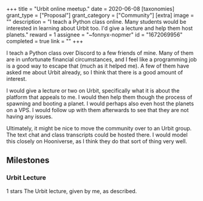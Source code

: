 +++
title = "Urbit online meetup."
date = 2020-06-08
[taxonomies]
grant_type = ["Proposal"]
grant_category = ["Community"]
[extra]
image = ""
description = "I teach a Python class online. Many students would be interested in learning about Urbit too. I'd give a lecture and help them host planets."
reward = 1
assignee = "~fonnyx-nopmer"
id = "1672069956"
completed = true
link = ""
+++

I teach a Python class over Discord to a few friends of mine. Many of them are in unfortunate financial circumstances, and I feel like a programming job is a good way to escape that (much as it helped me). A few of them have asked me about Urbit already, so I think that there is a good amount of interest.

I would give a lecture or two on Urbit, specifically what it is about the platform that appeals to me. I would then help them though the process of spawning and booting a planet. I would perhaps also even host the planets on a VPS. I would follow up with them afterwards to see that they are not having any issues.

Ultimately, it might be nice to move the community over to an Urbit group. The text chat and class transcripts could be hosted there. I would model this closely on Hooniverse, as I think they do that sort of thing very well.

## Milestones

### Urbit Lecture

1 stars
The Urbit lecture, given by me, as described.
